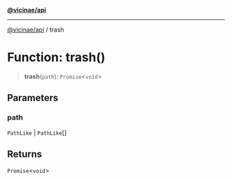 [**@vicinae/api**](../README.md)

***

[@vicinae/api](../README.md) / trash

# Function: trash()

> **trash**(`path`): `Promise`\<`void`\>

## Parameters

### path

`PathLike` | `PathLike`[]

## Returns

`Promise`\<`void`\>
